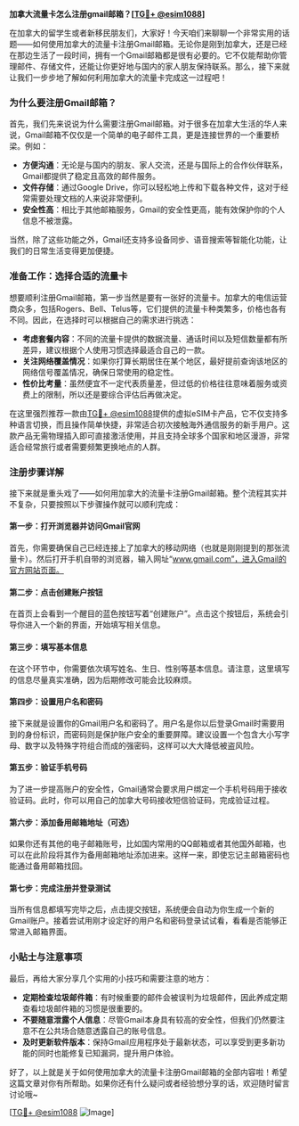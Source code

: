 **加拿大流量卡怎么注册gmail邮箱？[[TG💪+ @esim1088](https://t.me/s/esim1088)]**

在加拿大的留学生或者新移民朋友们，大家好！今天咱们来聊聊一个非常实用的话题——如何使用加拿大的流量卡注册Gmail邮箱。无论你是刚到加拿大，还是已经在那边生活了一段时间，拥有一个Gmail邮箱都是很有必要的。它不仅能帮助你管理邮件、存储文件，还能让你更好地与国内的家人朋友保持联系。那么，接下来就让我们一步步地了解如何利用加拿大的流量卡完成这一过程吧！

### **为什么要注册Gmail邮箱？**

首先，我们先来说说为什么需要注册Gmail邮箱。对于很多在加拿大生活的华人来说，Gmail邮箱不仅仅是一个简单的电子邮件工具，更是连接世界的一个重要桥梁。例如：

- **方便沟通**：无论是与国内的朋友、家人交流，还是与国际上的合作伙伴联系，Gmail都提供了稳定且高效的邮件服务。
- **文件存储**：通过Google Drive，你可以轻松地上传和下载各种文件，这对于经常需要处理文档的人来说非常便利。
- **安全性高**：相比于其他邮箱服务，Gmail的安全性更高，能有效保护你的个人信息不被泄露。

当然，除了这些功能之外，Gmail还支持多设备同步、语音搜索等智能化功能，让我们的日常生活变得更加便捷。

### **准备工作：选择合适的流量卡**

想要顺利注册Gmail邮箱，第一步当然是要有一张好的流量卡。加拿大的电信运营商众多，包括Rogers、Bell、Telus等，它们提供的流量卡种类繁多，价格也各有不同。因此，在选择时可以根据自己的需求进行挑选：

- **考虑套餐内容**：不同的流量卡提供的数据流量、通话时间以及短信数量都有所差异，建议根据个人使用习惯选择最适合自己的一款。
- **关注网络覆盖情况**：如果你打算长期居住在某个地区，最好提前查询该地区的网络信号覆盖情况，确保日常使用的稳定性。
- **性价比考量**：虽然便宜不一定代表质量差，但过低的价格往往意味着服务或资费上的限制，所以还是要综合评估后再做决定。

在这里强烈推荐一款由[TG💪+ @esim1088](https://t.me/s/esim1088)提供的虚拟eSIM卡产品，它不仅支持多种语言切换，而且操作简单快捷，非常适合初次接触海外通信服务的新手用户。这款产品无需物理插入即可直接激活使用，并且支持全球多个国家和地区漫游，非常适合经常旅行或者需要频繁更换地点的人群。

### **注册步骤详解**

接下来就是重头戏了——如何用加拿大的流量卡注册Gmail邮箱。整个流程其实并不复杂，只要按照以下步骤操作就可以顺利完成：

#### **第一步：打开浏览器并访问Gmail官网**
首先，你需要确保自己已经连接上了加拿大的移动网络（也就是刚刚提到的那张流量卡）。然后打开手机自带的浏览器，输入网址“www.gmail.com”，进入Gmail的官方网站页面。

#### **第二步：点击创建账户按钮**
在首页上会看到一个醒目的蓝色按钮写着“创建账户”。点击这个按钮后，系统会引导你进入一个新的界面，开始填写相关信息。

#### **第三步：填写基本信息**
在这个环节中，你需要依次填写姓名、生日、性别等基本信息。请注意，这里填写的信息尽量真实准确，因为后期修改可能会比较麻烦。

#### **第四步：设置用户名和密码**
接下来就是设置你的Gmail用户名和密码了。用户名是你以后登录Gmail时需要用到的身份标识，而密码则是保护账户安全的重要屏障。建议设置一个包含大小写字母、数字以及特殊字符组合而成的强密码，这样可以大大降低被盗风险。

#### **第五步：验证手机号码**
为了进一步提高账户的安全性，Gmail通常会要求用户绑定一个手机号码用于接收验证码。此时，你可以用自己的加拿大号码接收短信验证码，完成验证过程。

#### **第六步：添加备用邮箱地址（可选）**
如果你还有其他的电子邮箱账号，比如国内常用的QQ邮箱或者其他国外邮箱，也可以在此阶段将其作为备用邮箱地址添加进来。这样一来，即使忘记主邮箱密码也能通过备用邮箱找回。

#### **第七步：完成注册并登录测试**
当所有信息都填写完毕之后，点击提交按钮，系统便会自动为你生成一个新的Gmail账户。接着尝试用刚才设定好的用户名和密码登录试试看，看看是否能够正常进入邮箱界面。

### **小贴士与注意事项**

最后，再给大家分享几个实用的小技巧和需要注意的地方：

- **定期检查垃圾邮件箱**：有时候重要的邮件会被误判为垃圾邮件，因此养成定期查看垃圾邮件箱的习惯是很重要的。
- **不要随意泄露个人信息**：尽管Gmail本身具有较高的安全性，但我们仍然要注意不在公共场合随意透露自己的账号信息。
- **及时更新软件版本**：保持Gmail应用程序处于最新状态，可以享受到更多新功能的同时也能修复已知漏洞，提升用户体验。

好了，以上就是关于如何使用加拿大的流量卡注册Gmail邮箱的全部内容啦！希望这篇文章对你有所帮助。如果你还有什么疑问或者经验想分享的话，欢迎随时留言讨论哦~

[[TG💪+ @esim1088](https://t.me/s/esim1088) ![Image](https://i.postimg.cc/4NQfJmqS/Snipaste-2025-05-13-00-14-12.png)]